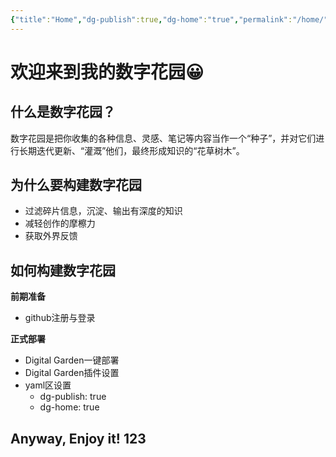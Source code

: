 ```yaml
---
{"title":"Home","dg-publish":true,"dg-home":"true","permalink":"/home/","tags":["gardenEntry"],"dgPassFrontmatter":true}
---
```




# 欢迎来到我的数字花园😀

## 什么是数字花园？
数字花园是把你收集的各种信息、灵感、笔记等内容当作一个“种子”，并对它们进行长期迭代更新、“灌溉”他们，最终形成知识的“花草树木”。

## 为什么要构建数字花园
* 过滤碎片信息，沉淀、输出有深度的知识
* 减轻创作的摩檫力
* 获取外界反馈

## 如何构建数字花园
**前期准备**
* github注册与登录

**正式部署**
* Digital Garden一键部署
* Digital Garden插件设置
* yaml区设置
	* dg-publish: true
	* dg-home: true

## Anyway, Enjoy it!  123